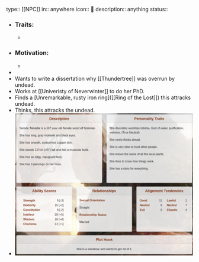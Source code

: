 type:: [[NPC]]
in:: anywhere
icon:: 👤
description:: anything
status::

- ### Traits:
	-
- ### Motivation:
	-
-
- Wants to write a dissertation why [[Thundertree]] was overrun by undead.
- Works at [[Univeristy of Neverwinter]] to do her PhD.
- Finds a [Unremarkable, rusty iron ring]([[Ring of the Lost]]) this attracks undead.
- Thinks, this attracks the undead.
- ![image.png](../assets/image_1728329499944_0.png)